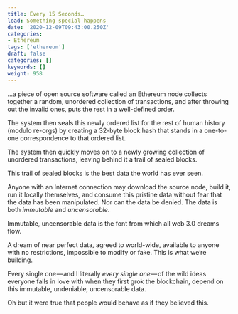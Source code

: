 ```yaml
---
title: Every 15 Seconds…
lead: Something special happens
date: '2020-12-09T09:43:00.250Z'
categories:
- Ethereum
tags: ['ethereum']
draft: false
categories: []
keywords: []
weight: 958
---
```


…a piece of open source software called an Ethereum node collects together a random, unordered collection of transactions, and after throwing out the invalid ones, puts the rest in a well-defined order.

The system then seals this newly ordered list for the rest of human history (modulo re-orgs) by creating a 32-byte block hash that stands in a one-to-one correspondence to that ordered list.

The system then quickly moves on to a newly growing collection of unordered transactions, leaving behind it a trail of sealed blocks.

This trail of sealed blocks is the best data the world has ever seen.

Anyone with an Internet connection may download the source node, build it, run it locally themselves, and consume this pristine data without fear that the data has been manipulated. Nor can the data be denied. The data is both _immutable_ and _uncensorable_.

Immutable, uncensorable data is the font from which all web 3.0 dreams flow.

A dream of near perfect data, agreed to world-wide, available to anyone with no restrictions, impossible to modify or fake. This is what we’re building.

Every single one — and I literally _every single one_ — of the wild ideas everyone falls in love with when they first grok the blockchain, depend on this immutable, undeniable, uncensorable data.

Oh but it were true that people would behave as if they believed this.
